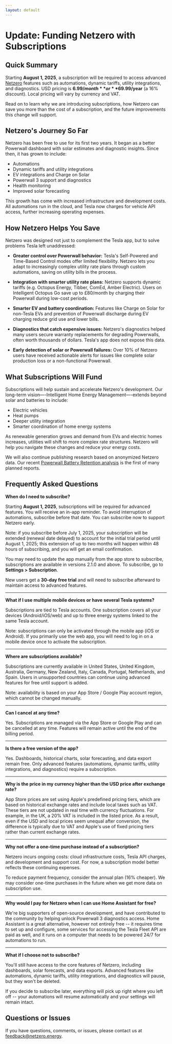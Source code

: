 ```yaml
---
layout: default
---
```


# Update: Funding Netzero with Subscriptions

## Quick Summary

Starting **August 1, 2025**, a subscription will be required to access advanced
[Netzero](https://www.netzero.energy) features such as automations, dynamic tariffs, utility
integrations, and diagnostics. USD pricing is **$6.99/month** or **$69.99/year** (a 16% discount).
Local pricing will vary by currency and VAT.

Read on to learn why we are introducing subscriptions, how Netzero can save you more than the cost
of a subscription, and the future improvements this change will support.


## Netzero's Journey So Far

Netzero has been free to use for its first two years. It began as a
better Powerwall dashboard with solar estimates and diagnostic insights. Since then, it has grown
to include:

- Automations
- Dynamic tariffs and utility integrations
- EV integrations and Charge on Solar
- Powerwall 3 support and diagnostics
- Health monitoring
- Improved solar forecasting

This growth has come with increased infrastructure and development costs. All automations run in
the cloud, and Tesla now charges for vehicle API access, further increasing operating expenses.


## How Netzero Helps You Save

Netzero was designed not just to complement the Tesla app, but to solve problems Tesla left
unaddressed:

- **Greater control over Powerwall behavior:**
  Tesla's Self-Powered and Time-Based Control modes offer limited flexibility. Netzero lets you
  adapt to increasingly complex utility rate plans through custom automations, saving on utility
  bills in the process.

- **Integration with smarter utility rate plans:**
  Netzero supports dynamic tariffs (e.g. Octopus Energy, Tibber, ComEd, Amber Electric). Users on
  Intelligent Octopus Go save up to £80/month by charging their Powerwall during low-cost periods.

- **Smarter EV and battery coordination:**
  Features like Charge on Solar for non-Tesla EVs and prevention of Powerwall discharge during EV
  charging reduce grid use and lower bills.

- **Diagnostics that catch expensive issues:**
  Netzero's diagnostics helped many users secure warranty replacements for degrading
  Powerwalls, often worth thousands of dollars. Tesla's app does not expose this data.

- **Early detection of solar or Powerwall failures:**
  Over 10% of Netzero users have received actionable alerts for issues like complete solar
  production loss or a non-functional Powerwall.


## What Subscriptions Will Fund

Subscriptions will help sustain and accelerate Netzero's development. Our long-term
vision—-Intelligent Home Energy Management—-extends beyond solar and batteries to include:

- Electric vehicles
- Heat pumps
- Deeper utility integration
- Smarter coordination of home energy systems

As renewable generation grows and demand from EVs and electric homes increases, utilities will
shift to more complex rate structures. Netzero will help you navigate these changes and reduce your
energy costs.

We will also continue publishing research based on anonymized Netzero data. Our recent
[Powerwall Battery Retention analysis](https://www.netzero.energy/content/2025-02/powerwall-analysis)
is the first of many planned reports.


## Frequently Asked Questions

**When do I need to subscribe?**

Starting **August 1, 2025**, subscriptions will be required for advanced features. You will receive
an in-app reminder. To avoid interruption of automations, subscribe before that date. You can
subscribe now to support Netzero early.

Note: if you subscribe before July 1, 2025, your subscription will be extended (renewal date
delayed) to account for the initial trial period until August 1, 2025; this extension of up to two
months will happen within 48 hours of subscribing, and you will get an email confirmation.

You may need to update the app manually from the app store to subscribe, subscriptions are available
in versions 2.1.0 and above. To subscribe, go to **Settings > Subscription**.

New users get a **30-day free trial** and will need to subscribe afterward to maintain access to
advanced features.

---

**What if I use multiple mobile devices or have several Tesla systems?**

Subscriptions are tied to Tesla accounts. One subscription covers all your devices (Android/iOS/web)
and up to three energy systems linked to the same Tesla account.

Note: subscriptions can only be activated through the mobile app (iOS or Android). If you primarily
use the web app, you will need to log in on a mobile device once to activate the subscription.

---

**Where are subscriptions available?**

Subscriptions are currently available in United States, United Kingdom, Australia, Germany,
New Zealand, Italy, Canada, Portugal, Netherlands, and Spain. Users in unsupported countries can
continue using advanced features for free until support is added.

Note: availability is based on your App Store / Google Play account region, which cannot be
changed manually.

---

**Can I cancel at any time?**

Yes. Subscriptions are managed via the App Store or Google Play and can be cancelled at any time.
Features will remain active until the end of the billing period.

---

**Is there a free version of the app?**

Yes. Dashboards, historical charts, solar forecasting, and data export remain free. Only advanced
features (automations, dynamic tariffs, utility integrations, and diagnostics) require a
subscription.

---

**Why is the price in my currency higher than the USD price after exchange rate?**

App Store prices are set using Apple's predefined pricing tiers, which are based on historical
exchange rates and include local taxes such as VAT. These tiers are not updated in real time
with currency fluctuations. For example, in the UK, a 20% VAT is included in the listed price.
As a result, even if the USD and local prices seem unequal after conversion, the difference is
typically due to VAT and Apple's use of fixed pricing tiers rather than current exchange rates.

---

**Why not offer a one-time purchase instead of a subscription?**

Netzero incurs ongoing costs: cloud infrastructure costs, Tesla API charges, and development and
support cost. For now, a subscription model better reflects these continuing expenses.

To reduce payment frequency, consider the annual plan (16% cheaper). We may consider one-time
purchases in the future when we get more data on subscription use.

---

**Why would I pay for Netzero when I can use Home Assistant for free?**

We're big supporters of open-source development, and have contributed to the community by helping
unlock Powerwall 3 diagnostics access. Home Assistant is a great alternative, however not entirely
free -- it requires time to set up and configure, some services for accessing the Tesla Fleet API
are paid as well, and it runs on a computer that needs to be powered 24/7 for automations to run.

---

**What if I choose not to subscribe?**

You'll still have access to the core features of Netzero, including dashboards, solar forecasts,
and data exports. Advanced features like automations, dynamic tariffs, utility integrations, and
diagnostics will pause, but they won't be deleted.

If you decide to subscribe later, everything will pick up right where you left off -- your
automations will resume automatically and your settings will remain intact.


## Questions or Issues

If you have questions, comments, or issues, please contact us at [feedback@netzero.energy](mailto:feedback@netzero.energy).
